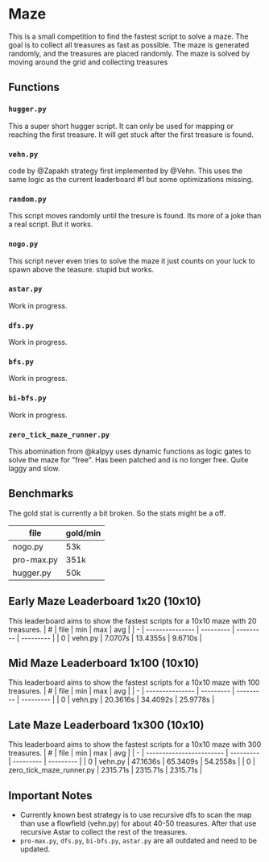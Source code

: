 # Maze
This is a small competition to find the fastest script to solve a maze. The goal is to collect all treasures as fast as possible. The maze is generated randomly, and the treasures are placed randomly. The maze is solved by moving around the grid and collecting treasures

## Functions

### `hugger.py`
This a super short hugger script. It can only be used for mapping or reaching the first treasure. It will get stuck after the first treasure is found.

### `vehn.py`
code by @Zapakh strategy first implemented by @Vehn.
This uses the same logic as the current leaderboard #1 but some optimizations missing.

### `random.py`
This script moves randomly until the tresure is found. Its more of a joke than a real script. But it works.

### `nogo.py`
This script never even tries to solve the maze it just counts on your luck to spawn above the teasure. stupid but works.

### `astar.py`
Work in progress.

### `dfs.py`
Work in progress.

### `bfs.py`
Work in progress.

### `bi-bfs.py`
Work in progress.

### `zero_tick_maze_runner.py`
This abomination from @kalpyy uses dynamic functions as logic gates to solve the maze for "free". Has been patched and is no longer free. Quite laggy and slow.


## Benchmarks
The gold stat is currently a bit broken. So the stats might be a off.

| file             |  gold/min  |
| ---------------- | ---------- |
| nogo.py          |  53k       |
| pro-max.py       | 351k       |
| hugger.py        |  50k       |


## Early Maze Leaderboard 1x20 (10x10)
This leaderboard aims to show the fastest scripts for a 10x10 maze with 20 treasures.
| # | file            | min       | max       | avg       |
| - | --------------- | --------- | --------- | --------- |
| 0 | vehn.py         |   7.0707s |  13.4355s |   9.6710s |


## Mid Maze Leaderboard 1x100 (10x10)
This leaderboard aims to show the fastest scripts for a 10x10 maze with 100 treasures.
| # | file            | min       | max       | avg       |
| - | --------------- | --------- | --------- | --------- |
| 0 | vehn.py         |  20.3616s |  34.4092s |  25.9778s |

## Late Maze Leaderboard 1x300 (10x10)
This leaderboard aims to show the fastest scripts for a 10x10 maze with 300 treasures.
| # | file                     | min       | max       | avg       |
| - | ------------------------ | --------- | --------- | --------- |
| 0 | vehn.py                  |  47.1636s |  65.3409s |  54.2558s |
| 0 | zero_tick_maze_runner.py |  2315.71s |  2315.71s |  2315.71s |


## Important Notes
- Currently known best strategy is to use recursive dfs to scan the map than use a flowfield (vehn.py) for about 40-50 treasures. After that use recursive Astar to collect the rest of the treasures.
- `pro-max.py`, `dfs.py`, `bi-bfs.py`, `astar.py` are all outdated and need to be updated.

